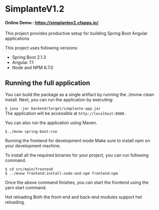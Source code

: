 # SimplanteV1.2

#### Online Demo : https://simplantev2.cfapps.io/  

This project provides productive setup for building Spring Boot Angular applications

This project uses following versions:  

* Spring Boot 2.1.3
* Angular 7.1
* Node and NPM 6.7.0

## Running the full application  
You can build the package as a single artifact by running the ./mvnw clean install. Next, you can run the application by executing:  

`$ java -jar backend/target/simplante-app.jar `  
The application will be accessible at `http://localhost:8080.` 

You can also run the application using Maven.  

``` 
$../mvnw spring-boot:run 
```

Running the frontend for development mode
Make sure to install npm on your development machine.

To install all the required binaries for your project, you can run following command.

``` 
$ cd src/main/frontend  
$ ../mvnw frontend:install-node-and-npm frontend:npm 
 ```
  
Once the above command finishes, you can start the frontend using the yarn start command.

Hot reloading
Both the front-end and back-end modules support hot reloading.
